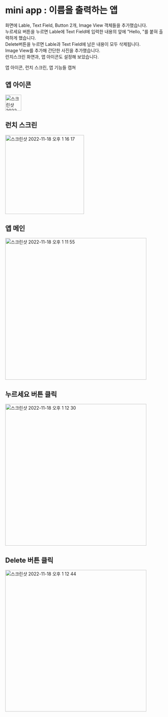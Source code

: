 <h1>mini app : 이름을 출력하는 앱</h1>
화면에 Lable, Text Field, Button 2개, Image View 객체들을 추가했습니다.<br>
누르세요 버튼을 누르면 Lable에 Text Field에 입력한 내용의 앞에 "Hello, "를 붙혀 출력하게 했습니다.<br>
Delete버튼을 누르면 Lable과 Text Field에 남은 내용이 모두 삭제됩니다.<br>
Image View를 추가해 간단한 사진을 추가했습니다.<br>
런치스크린 화면과, 앱 아이콘도 설정해 보았습니다.

앱 아이콘, 런치 스크린, 앱 기능들 캡쳐

<h2>앱 아이콘</h2>
<img width="51" alt="스크린샷 2022-11-18 오후 1 17 36" src="https://user-images.githubusercontent.com/90561061/202619370-91784e24-379b-4e72-9a41-454a54eca706.png">

<h2>런치 스크린</h2>
<img width="251" alt="스크린샷 2022-11-18 오후 1 16 17" src="https://user-images.githubusercontent.com/90561061/202619635-697f2ecc-f75d-46eb-9685-7667c90e92b5.png">

<h2>앱 메인</h2>
<img width="450" alt="스크린샷 2022-11-18 오후 1 11 55" src="https://user-images.githubusercontent.com/90561061/202619670-a855229b-7912-4504-8273-c0f3325d5253.png">

<h2>누르세요 버튼 클릭</h2>
<img width="450" alt="스크린샷 2022-11-18 오후 1 12 30" src="https://user-images.githubusercontent.com/90561061/202619695-45068554-baa0-4641-9a08-d042d343092e.png">

<h2>Delete 버튼 클릭</h2>
<img width="450" alt="스크린샷 2022-11-18 오후 1 12 44" src="https://user-images.githubusercontent.com/90561061/202619709-a42a9fa4-d28d-4249-9d82-4a004218b9b9.png">
